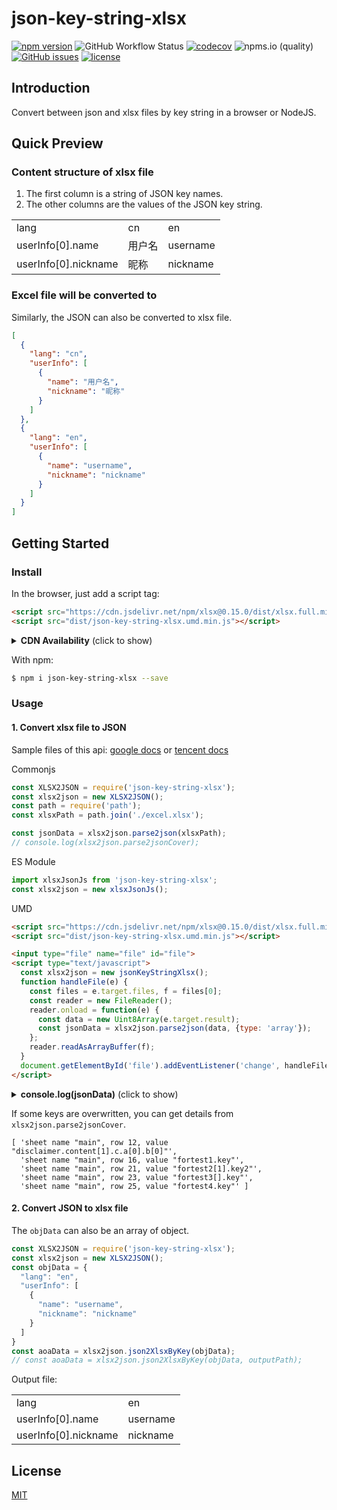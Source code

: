 # json-key-string-xlsx

[![npm version](https://img.shields.io/npm/v/json-key-string-xlsx.svg?style=flat)](https://www.npmjs.com/package/json-key-string-xlsx)
![GitHub Workflow Status](https://img.shields.io/github/workflow/status/jobyrao/json-key-string-xlsx/Continuous%20integration)
[![codecov](https://codecov.io/gh/jobyrao/json-key-string-xlsx/branch/master/graph/badge.svg?token=OK5M7HAAU7)](https://codecov.io/gh/jobyrao/json-key-string-xlsx)
![npms.io (quality)](https://img.shields.io/npms-io/quality-score/json-key-string-xlsx)
[![GitHub issues](https://img.shields.io/github/issues/jobyrao/json-key-string-xlsx)](https://github.com/jobyrao/json-key-string-xlsx/issues)
[![license](https://img.shields.io/github/license/jobyrao/json-key-string-xlsx.svg)](https://tldrlegal.com/license/mit-license)

## Introduction
Convert between json and xlsx files by key string in a browser or NodeJS.

## Quick Preview
### Content structure of xlsx file
1. The first column is a string of JSON key names.
2. The other columns are the values of the JSON key string.

|  |  |  |
| ---------- | -----------| -----------|
| lang              | cn   | en   |
| userInfo[0].name   | 用户名   | username   |
| userInfo[0].nickname | 昵称   | nickname   |

### Excel file will be converted to
Similarly, the JSON can also be converted to xlsx file.
```json
[
  {
    "lang": "cn",
    "userInfo": [
      {
        "name": "用户名",
        "nickname": "昵称"
      }
    ]
  },
  {
    "lang": "en",
    "userInfo": [
      {
        "name": "username",
        "nickname": "nickname"
      }
    ]
  }
]
```
## Getting Started
### Install
In the browser, just add a script tag:
```html
<script src="https://cdn.jsdelivr.net/npm/xlsx@0.15.0/dist/xlsx.full.min.js"></script>
<script src="dist/json-key-string-xlsx.umd.min.js"></script>
```
<details>
  <summary><b>CDN Availability</b> (click to show)</summary>

|  |  |
| ---------- | -----------|
| unpkg   | https://unpkg.com/json-key-string-xlsx/ |
| jsDelivr | https://jsdelivr.com/package/npm/json-key-string-xlsx |

</details>

With npm:

```bash
$ npm i json-key-string-xlsx --save
```

### Usage

#### 1. Convert xlsx file to JSON
Sample files of this api:
[google docs](https://docs.google.com/spreadsheets/d/18BDeB2zNKA2AuMFDMcJuIdHBDaNRskYQPmZIv_1A5p0/edit#gid=1308189912)
or
[tencent docs](https://docs.qq.com/sheet/DY0JTcGNjT3NFcWNw)

Commonjs
```JavaScript
const XLSX2JSON = require('json-key-string-xlsx');
const xlsx2json = new XLSX2JSON();
const path = require('path');
const xlsxPath = path.join('./excel.xlsx');

const jsonData = xlsx2json.parse2json(xlsxPath);
// console.log(xlsx2json.parse2jsonCover);
```
ES Module
```js
import xlsxJsonJs from 'json-key-string-xlsx';
const xlsx2json = new xlsxJsonJs();
```
UMD
```html
<script src="https://cdn.jsdelivr.net/npm/xlsx@0.15.0/dist/xlsx.full.min.js"></script>
<script src="dist/json-key-string-xlsx.umd.min.js"></script>

<input type="file" name="file" id="file">
<script type="text/javascript">
  const xlsx2json = new jsonKeyStringXlsx();
  function handleFile(e) {
    const files = e.target.files, f = files[0];
    const reader = new FileReader();
    reader.onload = function(e) {
      const data = new Uint8Array(e.target.result);
      const jsonData = xlsx2json.parse2json(data, {type: 'array'});
    };
    reader.readAsArrayBuffer(f);
  }
  document.getElementById('file').addEventListener('change', handleFile, false);
</script>
```


<details>
  <summary><b>console.log(jsonData)</b> (click to show)</summary>

```text
[
  {
    "filename": "cn",
    "lang": "cn",
    "title": "文章标题",
    "userInfo": [
      {
        "name": "用户名"
      },
      {
        "nickname": "用户昵称"
      }
    ],
    "disclaimer": {
      "title": "免责申明",
      "content": [
        "1，非人工检索方式",
        {
          "c": {
            "a": [
              {
                "b": [
                  "6，网络传播权"
                ]
              }
            ]
          }
        },
        "3，自动搜索获得",
        "4，自行承担风险",
        "5，个人隐私权"
      ]
    },
    "statusCode": {
      "200": "成功",
      "404": "失败"
    },
    "companyInfo": {
      "name": "公司名",
      "address": {
        "city": [
          "广州市",
          "北京市"
        ],
        "address": [
          "番禺万达",
          "某大厦"
        ]
      },
      "industry": "互联网"
    },
    "fortest1": {
      "key": "test1 key值，再次",
      "key2": "test1 key2值"
    },
    "fortest2": [
      {
        "key": "test2 key值，原始"
      },
      {
        "key2": "test2 key值，覆盖"
      },
      {
        "key2": "test2 key2值"
      }
    ],
    "fortest3": [
      {
        "key": "test3 对象改为数组"
      }
    ],
    "fortest4": {
      "key": "test4 数组改为对象"
    }
  },
  {
    "filename": "en",
    ......
  }
]
```

</details>

If some keys are overwritten, you can get details from `xlsx2json.parse2jsonCover`.

```text
[ 'sheet name "main", row 12, value "disclaimer.content[1].c.a[0].b[0]"',
  'sheet name "main", row 16, value "fortest1.key"',
  'sheet name "main", row 21, value "fortest2[1].key2"',
  'sheet name "main", row 23, value "fortest3[].key"',
  'sheet name "main", row 25, value "fortest4.key"' ]
```

#### 2. Convert JSON to xlsx file
The `objData` can also be an array of object.
```js
const XLSX2JSON = require('json-key-string-xlsx');
const xlsx2json = new XLSX2JSON();
const objData = {
  "lang": "en",
  "userInfo": [
    {
      "name": "username",
      "nickname": "nickname"
    }
  ]
}
const aoaData = xlsx2json.json2XlsxByKey(objData);
// const aoaData = xlsx2json.json2XlsxByKey(objData, outputPath);
```
Output file:

|  |    |
| ---------- |  -----------|
| lang              | en   |
| userInfo[0].name   | username   |
| userInfo[0].nickname | nickname   |

## License

[MIT](LICENSE)
